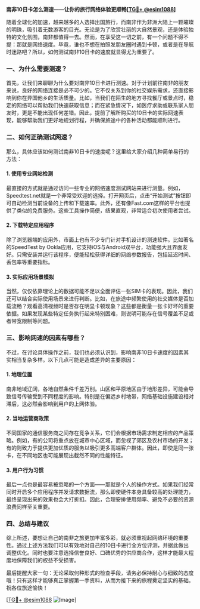 **南非10日卡怎么测速——让你的旅行网络体验更顺畅[[TG💪+ @esim1088](https://t.me/s/esim1088)]**

随着全球化的加速，越来越多的人选择出国旅行，而南非作为非洲大陆上一颗璀璨的明珠，吸引着无数游客的目光。无论是为了欣赏壮丽的大自然景观，还是体验独特的文化氛围，南非都值得一去。然而，在享受这一切之前，有一个问题不得不提：那就是网络速度。毕竟，谁也不想在拍照发朋友圈时遇到卡顿，或者是在导航时迷路吧？所以，如何测试南非10日卡的速度就显得尤为重要了。

### 一、为什么需要测速？

首先，让我们来聊聊为什么要对南非10日卡进行测速。对于计划前往南非的朋友来说，良好的网络连接是必不可少的。它不仅关系到你的社交娱乐需求，还直接影响到你在异国他乡的生活质量。比如，当我们在陌生的地方寻找餐厅或景点时，稳定的网络可以帮助我们快速获取信息；而在紧急情况下，如医疗求助或联系家人朋友时，更是不能出现任何差错。因此，提前了解所购买的10日卡的实际网速表现，能够帮助我们更好地规划行程，并确保旅途中的各种活动都能顺利进行。

### 二、如何正确测试网速？

那么，具体应该如何测试南非10日卡的速度呢？这里给大家介绍几种简单易行的方法：

#### 1. 使用专业网站检测

最直接的方式就是通过访问一些专业的网络速度测试网站来进行测量。例如，Speedtest.net就是一个非常受欢迎的选择。打开网页后，点击“开始测试”按钮即可自动检测当前设备的上传和下载速率。此外，还有像Fast.com这样的平台也提供了类似的免费服务。这些工具操作简便，结果直观，非常适合初次使用者尝试。

#### 2. 下载特定应用程序

除了浏览器端的应用外，市面上也有不少专门针对手机设计的测速软件。比如著名的SpeedTest by Ookla应用，它支持iOS与Android双平台，功能强大且界面友好。只需安装并运行该程序，便能轻松获得详细的网络参数报告，包括延迟时间、丢包率等重要指标。

#### 3. 实际应用场景模拟

当然，仅仅依靠理论上的数据可能不足以全面评估一张SIM卡的表现。因此，我们还可以结合实际使用场景来进行判断。比如，在旅途中频繁使用的社交媒体是否加载流畅？观看高清视频时是否存在明显卡顿现象？这些都是衡量一张卡好坏的重要依据。如果发现某些特定任务执行起来特别困难，则说明可能存在信号覆盖不足或者带宽限制等问题。

### 三、影响网速的因素有哪些？

不过，在讨论具体操作之前，我们也必须认识到，影响南非10日卡速度的因素其实相当复杂多样。以下几点可能是造成差异的主要原因：

#### 1. 地理位置

南非地域辽阔，各地自然条件千差万别。山区和平原地区由于地形差异，可能会导致信号传输受到不同程度的影响。特别是在偏远乡村地带，网络基础设施建设相对滞后，这必然会影响到用户的上网体验。

#### 2. 当地运营商政策

不同国家的通信服务商之间存在竞争关系，它们会根据市场需求制定相应的产品策略。例如，有的公司将重点放在城市中心区域，而忽视了郊区及农村市场的开发；有的则致力于提供更加优质的服务以吸引更多高端客户群体。因此，即使是同一张卡，在不同地区也可能展现出截然不同的性能特征。

#### 3. 用户行为习惯

最后一点也是最容易被忽略的一个方面——那就是个人的操作方式。如果我们经常同时开启多个应用程序并发请求数据流，那么即使硬件本身具备较高的处理能力，最终呈现出来的效果也会大打折扣。因此，合理安排使用频率、避免不必要的资源浪费同样至关重要。

### 四、总结与建议

综上所述，要想让自己的南非之旅更加丰富多彩，就必须重视起网络环境的重要性。通过上述方法我们可以有效地对自己的10日卡进行全方位评测，并据此做出调整优化。同时也要注意选择信誉良好、口碑优秀的供应商合作，这样才能最大程度地保障我们的权益不受损害。

最后提醒大家一句：无论采取何种形式的检查手段，请务必保持耐心与细致的态度哦！只有这样才能够真正掌握第一手资料，从而为接下来的旅程奠定坚实的基础。祝各位旅途愉快！

[[TG💪+ @esim1088](https://t.me/s/esim1088) ![Image](https://i.postimg.cc/4NQfJmqS/Snipaste-2025-05-13-00-14-12.png)]